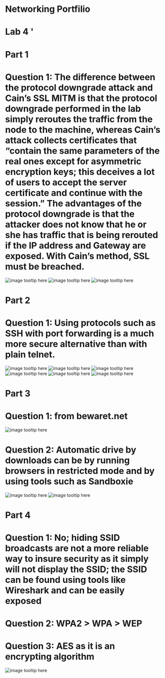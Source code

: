 # Networking Portfilio

# Lab 4 '
#
# Part 1
# Question 1: The difference between the protocol downgrade attack and Cain’s SSL MITM is that the protocol downgrade performed in the lab simply reroutes the traffic from the node to the machine, whereas Cain’s attack collects certificates that “contain the same parameters of the real ones except for asymmetric encryption keys; this deceives a lot of users to accept the server certificate and continue with the session.” The advantages of the protocol downgrade is that the attacker does not know that he or she has traffic that is being rerouted if the IP address and Gateway are exposed. With Cain’s method, SSL must be breached.
![image tooltip here](/docs/imgs/1an.png)
![image tooltip here](/docs/imgs/1bn.png)
![image tooltip here](/docs/imgs/1cn.png)

# Part 2
#
# Question 1: Using protocols such as SSH with port forwarding is a much more secure alternative than with plain telnet.
![image tooltip here](/docs/imgs/2an.png)
![image tooltip here](/docs/imgs/2bn.png)
![image tooltip here](/docs/imgs/2cn.png)
![image tooltip here](/docs/imgs/2dn.png)
![image tooltip here](/docs/imgs/2en.png)
![image tooltip here](/docs/imgs/2fn.png)

# Part 3
#
# Question 1: from bewaret.net
![image tooltip here](/docs/imgs/3an.png)
# Question 2: Automatic drive by downloads can be by running browsers in restricted mode and by using tools such as Sandboxie
![image tooltip here](/docs/imgs/3bn.png)
![image tooltip here](/docs/imgs/3cn.png)

# Part 4
# Question 1: No; hiding SSID broadcasts are not a more reliable way to insure security as it simply will not display the SSID; the SSID can be found using tools like Wireshark and can be easily exposed
# Question 2: WPA2 > WPA > WEP
# Question 3: AES as it is an encrypting algorithm
![image tooltip here](/docs/imgs/4an.png)


